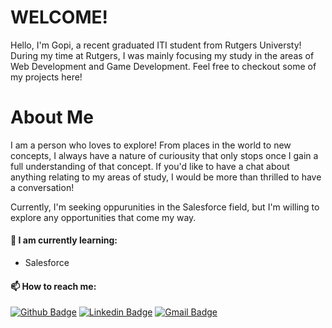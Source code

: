 # WELCOME!

Hello, I'm Gopi, a recent graduated ITI student from Rutgers Universty! During my time at Rutgers, I was mainly focusing my study in the areas of Web Development and Game Development. Feel free to checkout some of my projects here!

# About Me

I am a person who loves to explore! From places in the world to new concepts, I always have a nature of curiousity that only stops once I gain a full understanding of that concept. If you'd like to have a chat about anything relating to my areas of study, I would be more than thrilled to have a conversation!

Currently, I'm seeking oppurunities in the Salesforce field, but I'm willing to explore any opportunities that come my way.

#### 🌱 I am currently learning:
- Salesforce

#### 📫 How to reach me:
[![Github Badge](http://img.shields.io/badge/-Github-black?style=flat-square&logo=github&link=https://github.com/OrangeWiz)](https://github.com/OrangeWiz) 
[![Linkedin Badge](https://img.shields.io/badge/-LinkedIn-blue?style=flat-square&logo=Linkedin&logoColor=white&link=https://www.linkedin.com/in/gkr9/)](https://www.linkedin.com/in/gkr9/)
[![Gmail Badge](https://img.shields.io/badge/-Gmail-d14836?style=flat-square&logo=Gmail&logoColor=white&link=mailto:gopi.rayini@gmail.com)](mailto:kna.gopi@gmail.com)
